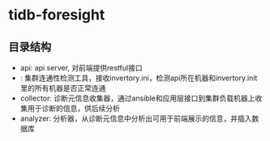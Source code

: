# tidb-foresight
## 目录结构
- api: api server, 对前端提供restful接口
- : 集群连通性检测工具，接收invertory.ini，检测api所在机器和invertory.init里的所有机器是否正常连通
- collector: 诊断元信息收集器，通过ansible和应用层接口到集群负载机器上收集用于诊断的信息，供后续分析
- analyzer: 分析器，从诊断元信息中分析出可用于前端展示的信息，并插入数据库
